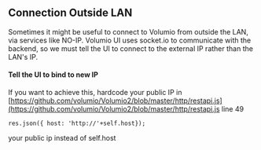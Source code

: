 ## Connection Outside LAN

Sometimes it might be useful to connect to Volumio from outside the LAN, via services like NO-IP. Volumio UI uses socket.io to communicate with the backend, so we must tell the UI to connect
to the external IP rather than the LAN's IP.

 #### Tell the UI to bind to new IP

 If you want to achieve this, hardcode your public IP in [https://github.com/volumio/Volumio2/blob/master/http/restapi.js](https://github.com/volumio/Volumio2/blob/master/http/restapi.js line 49

```
res.json({ host: 'http://'+self.host});
```

your public ip instead of self.host
